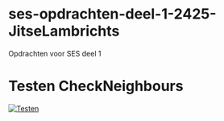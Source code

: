 # ses-opdrachten-deel-1-2425-JitseLambrichts

Opdrachten voor SES deel 1

# Testen CheckNeighbours
[![Testen](https://github.com/KULeuven-Diepenbeek/ses-opdrachten-deel-1-2425-JitseLambrichts/actions/workflows/tests.yml/badge.svg)](https://github.com/KULeuven-Diepenbeek/ses-opdrachten-deel-1-2425-JitseLambrichts/actions/workflows/tests.yml)

